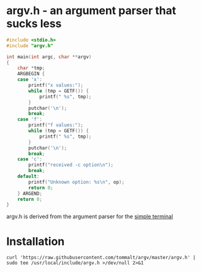 # argv.h - an argument parser that sucks less

```c
#include <stdio.h>
#include "argv.h"

int main(int argc, char **argv)
{
	char *tmp;
	ARGBEGIN {
	case 'x':
		printf("x values:");
		while (tmp = GETF()) {
			printf(" %s", tmp);
		}
		putchar('\n');
		break;
	case 'f':
		printf("f values:");
		while (tmp = GETF()) {
			printf(" %s", tmp);
		}
		putchar('\n');
		break;
	case 'c':
		printf("received -c option\n");
		break;
	default:
		printf("Unknown option: %s\n", op);
		return 0;
	} ARGEND;
	return 0;
}
```

argv.h is derived from the argument parser for the [simple terminal](https://st.suckless.org/)
# Installation
```shell
curl 'https://raw.githubusercontent.com/tommalt/argv/master/argv.h' | sudo tee /usr/local/include/argv.h >/dev/null 2>&1
```
